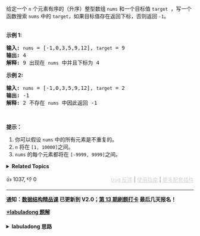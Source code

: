 <p>给定一个&nbsp;<code>n</code>&nbsp;个元素有序的（升序）整型数组&nbsp;<code>nums</code> 和一个目标值&nbsp;<code>target</code> &nbsp;，写一个函数搜索&nbsp;<code>nums</code>&nbsp;中的 <code>target</code>，如果目标值存在返回下标，否则返回 <code>-1</code>。</p>

<p><br> <strong>示例 1:</strong></br></p>

<pre><strong>输入:</strong> <span><code>nums</code></span> = [-1,0,3,5,9,12], <span><code>target</code></span> = 9
<strong>输出:</strong> 4
<strong>解释:</strong> 9 出现在 <span><code>nums</code></span> 中并且下标为 4
</pre>

<p><strong>示例&nbsp;2:</strong></p>

<pre><strong>输入:</strong> <span><code>nums</code></span> = [-1,0,3,5,9,12], <span><code>target</code></span> = 2
<strong>输出:</strong> -1
<strong>解释:</strong> 2 不存在 <span><code>nums</code></span> 中因此返回 -1
</pre>

<p>&nbsp;</p>

<p><strong>提示：</strong></p>

<ol> 
 <li>你可以假设 <code>nums</code>&nbsp;中的所有元素是不重复的。</li> 
 <li><code>n</code>&nbsp;将在&nbsp;<code>[1, 10000]</code>之间。</li> 
 <li><code>nums</code>&nbsp;的每个元素都将在&nbsp;<code>[-9999, 9999]</code>之间。</li> 
</ol>

<details><summary><strong>Related Topics</strong></summary>数组 | 二分查找</details><br>

<div>👍 1037, 👎 0<span style='float: right;'><span style='color: gray;'><a href='https://github.com/labuladong/fucking-algorithm/discussions/939' target='_blank' style='color: lightgray;text-decoration: underline;'>bug 反馈</a> | <a href='https://mp.weixin.qq.com/s/NF8mmVyXVfC1ehdMOsO7Cw' target='_blank' style='color: lightgray;text-decoration: underline;'>使用指南</a> | <a href='https://labuladong.github.io/algo/images/others/%E5%85%A8%E5%AE%B6%E6%A1%B6.jpg' target='_blank' style='color: lightgray;text-decoration: underline;'>更多配套插件</a></span></span></div>

<div id="labuladong"><hr>

**通知：[数据结构精品课](https://aep.h5.xeknow.com/s/1XJHEO) 已更新到 V2.0；[第 13 期刷题打卡](https://mp.weixin.qq.com/s/eUG2OOzY3k_ZTz-CFvtv5Q) 最后几天报名！**



<p><strong><a href="https://labuladong.github.io/article?qno=704" target="_blank">⭐️labuladong 题解</a></strong></p>
<details><summary><strong>labuladong 思路</strong></summary>

## 基本思路

> 本文有视频版：[二分搜索核心框架套路](https://www.bilibili.com/video/BV1Gt4y1b79Q)

PS：这道题在[《算法小抄》](https://mp.weixin.qq.com/s/tUSovvogbR9StkPWb75fUw) 的第 71 页。

二分搜索的基本形式，不过并不实用，比如 `target` 重复出现多次，本算法得出的索引位置是不确定的。

更常见的二分搜索形式是搜索左侧边界和右侧边界，即对于 `target` 重复出现多次的情景，计算 `target` 的最小索引和最大索引。

这几种二分搜索的形式的详细探讨见详细题解。

**详细题解：[我写了首诗，把二分搜索算法变成了默写题](https://labuladong.github.io/article/fname.html?fname=二分查找详解)**

**标签：[二分搜索](https://mp.weixin.qq.com/mp/appmsgalbum?__biz=MzAxODQxMDM0Mw==&action=getalbum&album_id=2120601117519675393)**

## 解法代码

```java
class Solution {
    public int search(int[] nums, int target) {
        int left = 0;
        int right = nums.length - 1; // 注意

        while(left <= right) {
            int mid = left + (right - left) / 2;
            if(nums[mid] == target)
                return mid;
            else if (nums[mid] < target)
                left = mid + 1; // 注意
            else if (nums[mid] > target)
                right = mid - 1; // 注意
        }
        return -1;
    }
}
```

**类似题目**：
  - [34. 在排序数组中查找元素的第一个和最后一个位置 🟠](/problems/find-first-and-last-position-of-element-in-sorted-array)
  - [剑指 Offer 53 - I. 在排序数组中查找数字 I 🟢](/problems/zai-pai-xu-shu-zu-zhong-cha-zhao-shu-zi-lcof)

</details>
</div>



